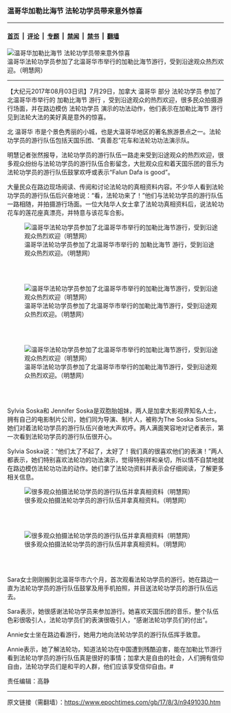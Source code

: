 ### 温哥华加勒比海节 法轮功学员带来意外惊喜

---

#### [首页](../../../..?n9491030) &nbsp;|&nbsp; [评论](../../../../../epoch-comment?n9491030) &nbsp;|&nbsp; [专题](../../../../../epoch-special?n9491030) &nbsp;|&nbsp; [禁闻](../../../../../epoch-news?n9491030) &nbsp;|&nbsp; [禁书](../../../../../books?n9491030) &nbsp;|&nbsp; [翻墙](https://github.com/gfw-breaker/nogfw/blob/master/README.md?n9491030)


<div><img alt="温哥华加勒比海节 法轮功学员带来意外惊喜" class="attachment-djy_600_400 size-djy_600_400 wp-post-image" src="https://i.epochtimes.com/assets/uploads/2017/08/2017-8-1-vancouver-parade_01-ss.jpg"/>
<div class="caption">
 温哥华法轮功学员参加了北温哥华市举行的加勒比海节游行，受到沿途观众热烈欢迎。（明慧网）
</div></div><hr/><div class="post_content" id="artbody" itemprop="articleBody">
 <!-- article content begin -->
 <p>
  【大纪元2017年08月03日讯】7月29日，加拿大
  <ok href="https://www.epochtimes.com/gb/tag/%E6%B8%A9%E5%93%A5%E5%8D%8E.html">
   温哥华
  </ok>
  部分
  <ok href="https://www.epochtimes.com/gb/tag/%E6%B3%95%E8%BD%AE%E5%8A%9F%E5%AD%A6%E5%91%98.html">
   法轮功学员
  </ok>
  参加了北温哥华市举行的
  <ok href="https://www.epochtimes.com/gb/tag/%E5%8A%A0%E5%8B%92%E6%AF%94%E6%B5%B7%E8%8A%82.html">
   加勒比海节
  </ok>
  <ok href="https://www.epochtimes.com/gb/tag/%E6%B8%B8%E8%A1%8C.html">
   游行
  </ok>
  ，受到沿途观众的热烈欢迎，很多民众拍摄游行场面，并在路边模仿
  <ok href="https://www.epochtimes.com/gb/tag/%E6%B3%95%E8%BD%AE%E5%8A%9F%E5%AD%A6%E5%91%98.html">
   法轮功学员
  </ok>
  演示的功法动作，他们表示在加勒比海节
  <ok href="https://www.epochtimes.com/gb/tag/%E6%B8%B8%E8%A1%8C.html">
   游行
  </ok>
  见到法轮大法的美好真是意外的惊喜。
 </p>
 <p>
  北
  <ok href="https://www.epochtimes.com/gb/tag/%E6%B8%A9%E5%93%A5%E5%8D%8E.html">
   温哥华
  </ok>
  市是个景色秀丽的小城，也是大温哥华地区的著名旅游景点之一。法轮功学员的游行队伍包括天国乐团、“真善忍”花车和法轮功功法演示队。
 </p>
 <p>
  明慧记者张然报导，法轮功学员的游行队伍一路走来受到沿途观众的热烈欢迎，很多观众纷纷与法轮功学员的游行队伍合影留念，大批观众应和着天国乐团的音乐为法轮功学员的游行队伍鼓掌欢呼或表示“Falun Dafa is good”。
 </p>
 <p>
  大量民众在路边现场阅读、传阅和讨论法轮功的真相资料内容。不少华人看到法轮功学员的游行队伍后兴奋地说：“看，法轮功来了！”他们与法轮功学员的游行队伍一路相随，并拍摄游行场面。一位大陆华人女士拿了法轮功真相资料后，说法轮功花车的莲花座真漂亮，并特意与该花车合影。
 </p>
 <figure aria-describedby="caption-attachment-9491050" class="wp-caption aligncenter" id="attachment_9491050" style="width: 450px">
  <ok href=" https://i.epochtimes.com/assets/uploads/2017/08/2017-8-1-vancouver-parade_02-ss-450x184.jpg" rel="noreferrer noopener" target="_blank">
   <img alt="温哥华法轮功学员参加了北温哥华市举行的加勒比海节游行，受到沿途观众热烈欢迎（明慧网）" class="size-medium wp-image-9491050" src="https://i.epochtimes.com/assets/uploads/2017/08/2017-8-1-vancouver-parade_02-ss-450x184.jpg"/>
  </ok>
  <br/><figcaption class="wp-caption-text" id="caption-attachment-9491050">
   温哥华法轮功学员参加了北温哥华市举行的
   <ok href="https://www.epochtimes.com/gb/tag/%E5%8A%A0%E5%8B%92%E6%AF%94%E6%B5%B7%E8%8A%82.html">
    加勒比海节
   </ok>
   游行，受到沿途观众热烈欢迎。（明慧网）
  </figcaption><br/>
 </figure><br/>
 <figure aria-describedby="caption-attachment-9491051" class="wp-caption aligncenter" id="attachment_9491051" style="width: 450px">
  <ok href=" https://i.epochtimes.com/assets/uploads/2017/08/2017-8-1-vancouver-parade_03-ss-450x230.jpg" rel="noreferrer noopener" target="_blank">
   <img alt="温哥华法轮功学员参加了北温哥华市举行的加勒比海节游行，受到沿途观众热烈欢迎（明慧网）" class="size-medium wp-image-9491051" src="https://i.epochtimes.com/assets/uploads/2017/08/2017-8-1-vancouver-parade_03-ss-450x230.jpg"/>
  </ok>
  <br/><figcaption class="wp-caption-text" id="caption-attachment-9491051">
   温哥华法轮功学员参加了北温哥华市举行的加勒比海节游行，受到沿途观众热烈欢迎。（明慧网）
  </figcaption><br/>
 </figure><br/>
 <figure aria-describedby="caption-attachment-9491052" class="wp-caption aligncenter" id="attachment_9491052" style="width: 450px">
  <ok href=" https://i.epochtimes.com/assets/uploads/2017/08/2017-8-1-vancouver-parade_04-ss-450x299.jpg" rel="noreferrer noopener" target="_blank">
   <img alt="温哥华法轮功学员参加了北温哥华市举行的加勒比海节游行，受到沿途观众热烈欢迎（明慧网）" class="size-medium wp-image-9491052" src="https://i.epochtimes.com/assets/uploads/2017/08/2017-8-1-vancouver-parade_04-ss-450x299.jpg"/>
  </ok>
  <br/><figcaption class="wp-caption-text" id="caption-attachment-9491052">
   温哥华法轮功学员参加了北温哥华市举行的加勒比海节游行，受到沿途观众热烈欢迎。（明慧网）
  </figcaption><br/>
 </figure><br/>
 <p>
  Sylvia Soska和 Jennifer Soska是双胞胎姐妹，两人是加拿大影视界知名人士，拥有自己的电影制片公司，她们同为导演、制片人，被称为The Soska Sisters。她们对着法轮功学员的游行队伍兴奋地大声欢呼。两人满面笑容地对记者表示，第一次看到法轮功学员的游行队伍很开心。
 </p>
 <p>
  Sylvia Soska说：“他们太了不起了，太好了！我们真的很喜欢他们的表演！”两人都表示，她们特别喜欢法轮功的功法演示，觉得特别祥和亲切，所以情不自禁地就在路边模仿法轮功功法的动作。她们拿了法轮功资料并表示会仔细阅读，了解更多相关信息。
 </p>
 <figure aria-describedby="caption-attachment-9491062" class="wp-caption aligncenter" id="attachment_9491062" style="width: 450px">
  <ok href=" https://i.epochtimes.com/assets/uploads/2017/08/2017-8-1-vancouver-parade_06-ss-450x299.jpg" rel="noreferrer noopener" target="_blank">
   <img alt="很多观众拍摄法轮功学员的游行队伍并拿真相资料（明慧网）" class="size-medium wp-image-9491062" src="https://i.epochtimes.com/assets/uploads/2017/08/2017-8-1-vancouver-parade_06-ss-450x299.jpg"/>
  </ok>
  <br/><figcaption class="wp-caption-text" id="caption-attachment-9491062">
   很多观众拍摄法轮功学员的游行队伍并拿真相资料。（明慧网）
  </figcaption><br/>
 </figure><br/>
 <figure aria-describedby="caption-attachment-9491053" class="wp-caption aligncenter" id="attachment_9491053" style="width: 450px">
  <ok href=" https://i.epochtimes.com/assets/uploads/2017/08/2017-8-1-vancouver-parade_05-ss-450x280.jpg" rel="noreferrer noopener" target="_blank">
   <img alt="很多观众拍摄法轮功学员的游行队伍并拿真相资料（明慧网）" class="size-medium wp-image-9491053" src="https://i.epochtimes.com/assets/uploads/2017/08/2017-8-1-vancouver-parade_05-ss-450x280.jpg"/>
  </ok>
  <br/><figcaption class="wp-caption-text" id="caption-attachment-9491053">
   很多观众拍摄法轮功学员的游行队伍并拿真相资料。（明慧网）
  </figcaption><br/>
 </figure><br/>
 <p>
  Sara女士刚刚搬到北温哥华市六个月，首次观看法轮功学员的游行。她在路边一直为法轮功学员的游行队伍鼓掌及用手机拍照，并目送法轮功学员的游行队伍远去。
 </p>
 <p>
  Sara表示，她很感谢法轮功学员来参加游行。她喜欢天国乐团的音乐，整个队伍色彩很吸引人，法轮功学员们的表演很吸引人，“感谢法轮功学员们的付出”。
 </p>
 <p>
  Annie女士坐在路边看游行，她用力地向法轮功学员的游行队伍挥手致意。
 </p>
 <p>
  Annie表示，她了解法轮功，知道法轮功在中国遭到残酷迫害，能在加勒比节游行看到法轮功学员的游行队伍真是很好的事情；加拿大是自由的社会，人们拥有信仰自由，法轮功学员们是和平的人群，他们应该享受信仰自由。#
 </p>
 <p>
  责任编辑：高静
 </p>
 <!-- article content end -->
 <div id="below_article_ad">
 </div>
</div>


---

原文链接（需翻墙）：https://www.epochtimes.com/gb/17/8/3/n9491030.htm